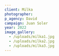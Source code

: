 ```yaml
---
client: Milka
photographer: 
p_agency: David
campaign: Juan Soler
year: 2022
image_gallery:
  - /uploads/milka1.jpg
  - /uploads/milka2.jpg
  - /uploads/milka3.jpg
---
```


